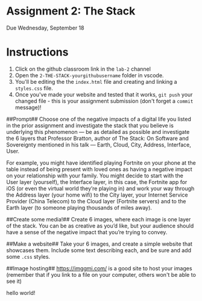 # Assignment 2: The Stack
Due Wednesday, September 18

# Instructions
1. Click on the github classroom link in the `lab-2` channel
2. Open the `2-THE-STACK-yourgithubusername` folder in vscode.
3. You'll be editing the the `index.html` file and creating and linking a `styles.css` file. 
4. Once you've made your website and tested that it works, `git push` your changed file - this is your assignment submission (don't forget a `commit` message)!

##Prompt##
Choose one of the negative impacts of a digital life you listed in the prior assignment and investigate the stack that you believe is underlying this phenomenon — be as detailed as possible and investigate the 6 layers that Professor Bratton, author of The Stack: On Software and Sovereignty mentioned in his talk — Earth, Cloud, City, Address, Interface, User. 

For example, you might have identified playing Fortnite on your phone at the table instead of being present with loved ones as having a negative impact on your relationship with your family. You might decide to start with the User layer (yourself), the Interface layer, in this case, the Fortnite app for iOS (or even the virtual world they’re playing in) and work your way through the Address layer (your home wifi) to the City layer, your Internet Service Provider (China Telecom) to the Cloud layer (Fortnite servers) and to the Earth layer (to someone playing thousands of miles away).

##Create some media!##
Create 6 images, where each image is one layer of the stack. You can be as creative as you’d like, but your audience should have a sense of the negative impact that you’re trying to convey. 

##Make a website##
Take your 6 images, and create a simple website that showcases them. Include some text describing each, and be sure and add some `.css` styles.

##Image hosting##
https://imggmi.com/ is a good site to host your images (remember that if you link to a file on your computer, others won't be able to see it)


hello world!
